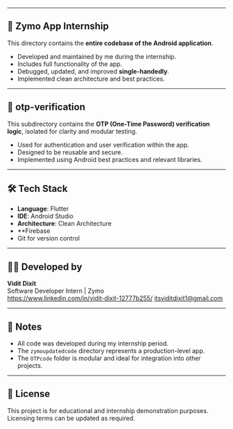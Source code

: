 
---

## 📱 Zymo App Internship

This directory contains the **entire codebase of the Android application**.

- Developed and maintained by me during the internship.
- Includes full functionality of the app.
- Debugged, updated, and improved **single-handedly**.
- Implemented clean architecture and best practices.

---

## 🔐 otp-verification

This subdirectory contains the **OTP (One-Time Password) verification logic**, isolated for clarity and modular testing.

- Used for authentication and user verification within the app.
- Designed to be reusable and secure.
- Implemented using Android best practices and relevant libraries.

---

## 🛠️ Tech Stack

- **Language**: Flutter
- **IDE**: Android Studio
- **Architecture**: Clean Architecture 
- **Firebase
- Git for version control

---

## 🙋‍♂️ Developed by

**Vidit Dixit**  
Software Developer Intern | Zymo  
https://www.linkedin.com/in/vidit-dixit-12777b255/ 
itsviditdixit1@gmail.com

---

## 📌 Notes

- All code was developed during my internship period.
- The `zymoupdatedcode` directory represents a production-level app.
- The `OTPcode` folder is modular and ideal for integration into other projects.

---

## 📃 License

This project is for educational and internship demonstration purposes. Licensing terms can be updated as required.

